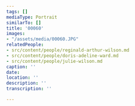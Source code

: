 ```yaml
---
tags: []
mediaType: Portrait
similarTo: []
title: '00060'
images:
- "/assets/media/00060.JPG"
relatedPeople:
- src/content/people/reginald-arthur-wilson.md
- src/content/people/doris-adeline-ward.md
- src/content/people/julie-wilson.md
caption: ''
date: 
location: ''
description: ''
transcription: ''

---
```

